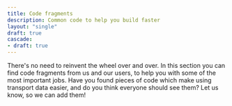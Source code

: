 ```yaml
---
title: Code fragments
description: Common code to help you build faster
layout: "single"
draft: true
cascade: 
- draft: true
---
```


There's no need to reinvent the wheel over and over. In this section you can find code fragments from us and our users,
to help you with some of the most important jobs. Have you found pieces of code which make using transport data easier,
and do you think everyone should see them? Let us know, so we can add them!
